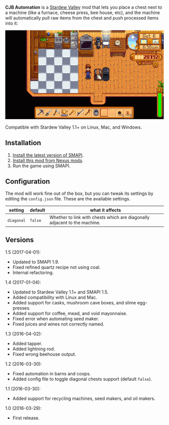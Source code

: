 ﻿**CJB Automation** is a [Stardew Valley](http://stardewvalley.net/) mod that lets you place a chest
next to a machine (like a furnace, cheese press, bee house, etc), and the machine will
automatically pull raw items from the chest and push processed items into it:

![](screenshot.gif)

Compatible with Stardew Valley 1.1+ on Linux, Mac, and Windows.

## Installation
1. [Install the latest version of SMAPI](https://github.com/Pathoschild/SMAPI/releases).
2. [Install this mod from Nexus mods](http://www.nexusmods.com/stardewvalley/mods/211).
3. Run the game using SMAPI.

## Configuration
The mod will work fine out of the box, but you can tweak its settings by editing the `config.json`
file. These are the available settings.

setting | default | what it affects
------- | ------- | ---------------
`diagonal` | `false` | Whether to link with chests which are diagonally adjacent to the machine.

## Versions
1.5 (2017-04-01):
* Updated to SMAPI 1.9.
* Fixed refined quartz recipe not using coal.
* Internal refactoring.

1.4 (2017-01-04):
* Updated to Stardew Valley 1.1+ and SMAPI 1.5.
* Added compatibility with Linux and Mac.
* Added support for casks, mushroom cave boxes, and slime egg-presses.
* Added support for coffee, mead, and void mayonnaise.
* Fixed error when automating seed maker.
* Fixed juices and wines not correctly named.

1.3 (2016-04-02):
* Added tapper.
* Added lightning rod.
* Fixed wrong beehouse output.

1.2 (2016-03-30):
* Fixed automation in barns and coops.
* Added config file to toggle diagonal chests support (default `false`).

1.1 (2016-03-30):
* Added support for recycling machines, seed makers, and oil makers.

1.0 (2016-03-29):
* First release.
